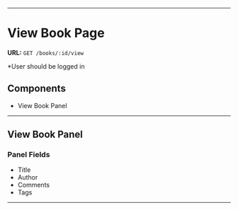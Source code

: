 
---
# View Book Page

**URL:** `GET /books/:id/view`

*User should be logged in

## Components
- View Book Panel

---
## View Book Panel

### Panel Fields
- Title
- Author
- Comments
- Tags

---
